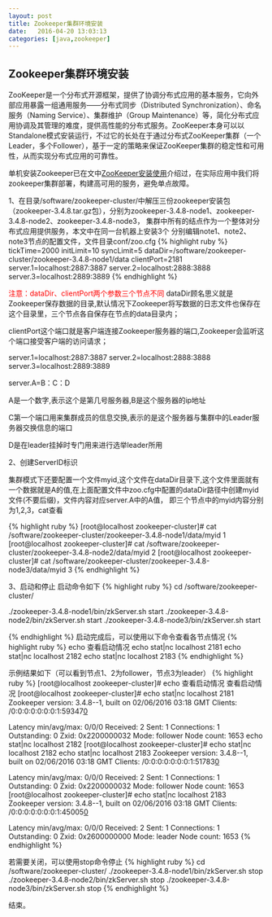 ```yaml
---
layout: post
title: Zookeeper集群环境安装
date:   2016-04-20 13:03:13
categories: [java,zookeeper]
---
```


## Zookeeper集群环境安装

ZooKeeper是一个分布式开源框架，提供了协调分布式应用的基本服务，它向外部应用暴露一组通用服务——分布式同步（Distributed Synchronization）、命名服务（Naming Service）、集群维护（Group Maintenance）等，简化分布式应用协调及其管理的难度，提供高性能的分布式服务。ZooKeeper本身可以以Standalone模式安装运行，不过它的长处在于通过分布式ZooKeeper集群（一个Leader，多个Follower），基于一定的策略来保证ZooKeeper集群的稳定性和可用性，从而实现分布式应用的可靠性。

单机安装Zookeeper已在文中<a href="/tools/zookeeper/2016/04/11/zookeeper-install.html">ZooKeeper安装使用</a>介绍过，在实际应用中我们将zookeeper集群部署，构建高可用的服务，避免单点故障。

1、在目录/software/zookeeper-cluster/中解压三份zookeeper安装包（zookeeper-3.4.8.tar.gz包），分别为zookeeper-3.4.8-node1、zookeeper-3.4.8-node2、zookeeper-3.4.8-node3，
集群中所有的结点作为一个整体对分布式应用提供服务，本文中在同一台机器上安装3个
分别编辑note1、note2、note3节点的配置文件，文件目录conf/zoo.cfg
{% highlight ruby %}
tickTime=2000
initLimit=10
syncLimit=5
dataDir=/software/zookeeper-cluster/zookeeper-3.4.8-node1/data
clientPort=2181
server.1=localhost:2887:3887
server.2=localhost:2888:3888
server.3=localhost:2889:3889
{% endhighlight %}

<font color="red">注意：dataDir、clientPort两个参数三个节点不同</font>
dataDir顾名思义就是Zookeeper保存数据的目录,默认情况下Zookeeper将写数据的日志文件也保存在这个目录里，三个节点各自保存在节点的data目录内；

clientPort这个端口就是客户端连接Zookeeper服务器的端口,Zookeeper会监听这个端口接受客户端的访问请求；

server.1=localhost:2887:3887
server.2=localhost:2888:3888
server.3=localhost:2889:3889

server.A=B：C：D

A是一个数字,表示这个是第几号服务器,B是这个服务器的ip地址

C第一个端口用来集群成员的信息交换,表示的是这个服务器与集群中的Leader服务器交换信息的端口

D是在leader挂掉时专门用来进行选举leader所用

2、创建ServerID标识

集群模式下还要配置一个文件myid,这个文件在dataDir目录下,这个文件里面就有一个数据就是A的值,在上面配置文件中zoo.cfg中配置的dataDir路径中创建myid文件(不要后缀)，文件内容对应server.A中的A值，
即三个节点中的myid内容分别为1,2,3，cat查看

{% highlight ruby %}
[root@localhost zookeeper-cluster]# cat /software/zookeeper-cluster/zookeeper-3.4.8-node1/data/myid
1
[root@localhost zookeeper-cluster]# cat /software/zookeeper-cluster/zookeeper-3.4.8-node2/data/myid
2
[root@localhost zookeeper-cluster]# cat /software/zookeeper-cluster/zookeeper-3.4.8-node3/data/myid
3
{% endhighlight %}

3、启动和停止
启动命令如下
{% highlight ruby %}
cd /software/zookeeper-cluster/

./zookeeper-3.4.8-node1/bin/zkServer.sh start
./zookeeper-3.4.8-node2/bin/zkServer.sh start
./zookeeper-3.4.8-node3/bin/zkServer.sh start

{% endhighlight %}
启动完成后，可以使用以下命令查看各节点情况
{% highlight ruby %}
echo 查看启动情况
echo stat|nc localhost 2181
echo stat|nc localhost 2182
echo stat|nc localhost 2183
{% endhighlight %}

示例结果如下（可以看到节点1、2为follower，节点3为leader）
{% highlight ruby %}
[root@localhost zookeeper-cluster]# echo 查看启动情况
查看启动情况
[root@localhost zookeeper-cluster]# echo stat|nc localhost 2181
Zookeeper version: 3.4.8--1, built on 02/06/2016 03:18 GMT
Clients:
 /0:0:0:0:0:0:0:1:59347[0](queued=0,recved=1,sent=0)

Latency min/avg/max: 0/0/0
Received: 2
Sent: 1
Connections: 1
Outstanding: 0
Zxid: 0x2200000032
Mode: follower
Node count: 1653
echo stat|nc localhost 2182
[root@localhost zookeeper-cluster]# echo stat|nc localhost 2182
echo stat|nc localhost 2183
Zookeeper version: 3.4.8--1, built on 02/06/2016 03:18 GMT
Clients:
 /0:0:0:0:0:0:0:1:51783[0](queued=0,recved=1,sent=0)

Latency min/avg/max: 0/0/0
Received: 2
Sent: 1
Connections: 1
Outstanding: 0
Zxid: 0x2200000032
Mode: follower
Node count: 1653
[root@localhost zookeeper-cluster]# echo stat|nc localhost 2183
Zookeeper version: 3.4.8--1, built on 02/06/2016 03:18 GMT
Clients:
 /0:0:0:0:0:0:0:1:45005[0](queued=0,recved=1,sent=0)

Latency min/avg/max: 0/0/0
Received: 2
Sent: 1
Connections: 1
Outstanding: 0
Zxid: 0x2600000000
Mode: leader
Node count: 1653
{% endhighlight %}

若需要关闭，可以使用stop命令停止
{% highlight ruby %}
cd /software/zookeeper-cluster/
./zookeeper-3.4.8-node1/bin/zkServer.sh stop
./zookeeper-3.4.8-node2/bin/zkServer.sh stop
./zookeeper-3.4.8-node3/bin/zkServer.sh stop
{% endhighlight %}

结束。

